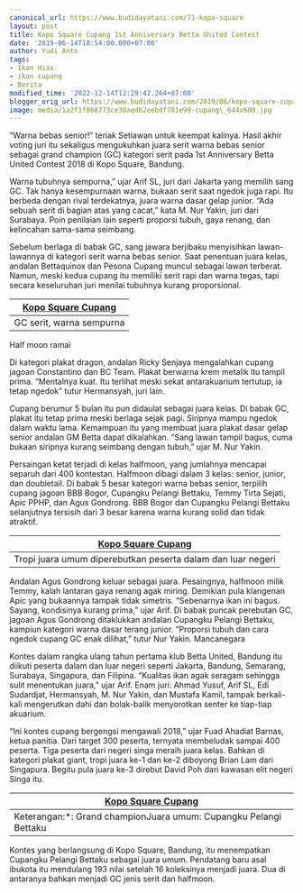 ```yaml
---
canonical_url: https://www.budidayatani.com/71-kopo-square
layout: post
title: Kopo Square Cupang 1st Anniversary Betta United Contest
date: '2019-06-14T18:54:00.000+07:00'
author: Yudi Anto
tags:
- Ikan Hias
- ikan cupang
- Berita
modified_time: '2022-12-14T12:29:42.264+07:00'
blogger_orig_url: https://www.budidayatani.com/2019/06/kopo-square-cupang-1st-anniversary.html
image: media/1a2f1f068773ce38aed62eebdf701e99-cupang\_644x600.jpg
---
```

“Warna bebas senior!” teriak Setiawan untuk keempat kalinya. Hasil akhir voting juri itu sekaligus mengukuhkan juara serit warna bebas senior sebagai grand champion (GC) kategori serit pada 1st Anniversary Betta United Contest 2018 di Kopo Square, Bandung.

Warna tubuhnya sempurna,” ujar Arif SL, juri dari Jakarta yang memilih sang GC. Tak hanya kesempurnaan warna, bukaan serit saat ngedok juga rapi. Itu berbeda dengan rival terdekatnya, juara warna dasar gelap junior. “Ada sebuah serit di bagian atas yang cacat,” kata M. Nur Yakin, juri dari Surabaya. Poin penilaian lain seperti proporsi tubuh, gaya renang, dan kelincahan sama-sama seimbang.

Sebelum berlaga di babak GC, sang jawara berjibaku menyisihkan lawan-lawannya di kategori serit warna bebas senior. Saat penentuan juara kelas, andalan Bettaquinox dan Pesona Cupang muncul sebagai lawan terberat. Namun, meski kedua cupang itu memiliki serit rapi dan warna tegas, tapi secara keseluruhan juri menilai tubuhnya kurang proporsional.



| [Kopo Square Cupang](https://i2.wp.com/1.bp.blogspot.com/-ONKANYuqvLs/XQOH3_6ZF-I/AAAAAAAACBQ/iqnGQNsMnYYtfijojaQDTQJMoqqJh6ykwCLcBGAs/s1600/cupang_644x600.jpg?ssl=1) |
| --- |
| GC serit, warna sempurna |

Half moon ramai

Di kategori plakat dragon, andalan Ricky Senjaya mengalahkan cupang jagoan Constantino dan BC Team. Plakat berwarna krem metalik itu tampil prima. “Mentalnya kuat. Itu terlihat meski sekat antarakuarium tertutup, ia tetap ngedok” tutur Hermansyah, juri lain.

Cupang berumur 5 bulan itu pun didaulat sebagai juara kelas. Di babak GC, plakat itu tetap prima meski berlaga sejak pagi. Siripnya mampu ngedok dalam waktu lama. Kemampuan itu yang membuat juara plakat dasar gelap senior andalan GM Betta dapat dikalahkan. “Sang lawan tampil bagus, cuma bukaan siripnya kurang seimbang dengan tubuh,” ujar M. Nur Yakin.

Persaingan ketat terjadi di kelas halfmoon, yang jumlahnya mencapai separuh dari 400 kontestan. Halfmoon dibagi dalam 3 kelas: senior, junior, dan doubletail. Di babak 5 besar kategori warna bebas senior, terpilih cupang jagoan BBB Bogor, Cupangku Pelangi Bettaku, Temmy Tirta Sejati, Apic PPHP, dan Agus Gondrong. BBB Bogor dan Cupangku Pelangi Bettaku selanjutnya tersisih dari 3 besar karena warna kurang solid dan tidak atraktif.



| [Kopo Square Cupang](https://i2.wp.com/1.bp.blogspot.com/-Ycq_dAuQhV0/XQOIfxuB56I/AAAAAAAACBY/7U8JITCrXy0y_xoOUeTyx4Pn6B-XSw8wACLcBGAs/s1600/cupang_800x554.jpg?ssl=1) |
| --- |
| Tropi juara umum diperebutkan peserta dalam dan luar negeri |

Andalan Agus Gondrong keluar sebagai juara. Pesaingnya, halfmoon milik Temmy, kalah lantaran gaya renang agak miring. Demikian pula klangenan Apic yang bukaannya tampak tidak simetris. “Sebenarnya ikan ini bagus. Sayang, kondisinya kurang prima,” ujar Arif. Di babak puncak perebutan GC, jagoan Agus Gondrong ditaklukkan andalan Cupangku Pelangi Bettaku, kampiun kategori warna dasar terang junior. “Proporsi tubuh dan cara ngedok cupang GC enak dilihat,” tutur Nur Yakin. Mancanegara

Kontes dalam rangka ulang tahun pertama klub Betta United, Bandung itu diikuti peserta dalam dan luar negeri seperti Jakarta, Bandung, Semarang, Surabaya, Singapura, dan Filipina. “Kualitas ikan agak seragam sehingga sulit menentukan juara,” ujar Arif. Enam juri: Ahmad Yusuf, Arif SL, Edi Sudardjat, Hermansyah, M. Nur Yakin, dan Mustafa Kamil, tampak berkali-kali mengerutkan dahi dan bolak-balik menyorotkan senter ke tiap-tiap akuarium.

“Ini kontes cupang bergengsi mengawali 2018,” ujar Fuad Ahadiat Barnas, ketua panitia. Dari target 300 peserta, ternyata membeludak sampai 400 peserta. Tiga peserta dari negeri singa meraih juara kelas. Bahkan di kategori plakat giant, tropi juara ke-1 dan ke-2 diboyong Brian Lam dari Singapura. Begitu pula juara ke-3 direbut David Poh dari kawasan elit negeri Singa itu.



| [Kopo Square Cupang](https://i2.wp.com/1.bp.blogspot.com/-UBayEwJv-vg/XQOJ3pxHk7I/AAAAAAAACBk/e4ludUnVgOcK19bqnA7zsFvSym1QF4ceACLcBGAs/s1600/cupang_568x600.jpg?ssl=1) |
| --- |
| Keterangan:\*: Grand championJuara umum: Cupangku Pelangi Bettaku |

Kontes yang berlangsung di Kopo Square, Bandung, itu menempatkan Cupangku Pelangi Bettaku sebagai juara umum. Pendatang baru asal ibukota itu mendulang 193 nilai setelah 16 koleksinya menjadi juara. Dua di antaranya bahkan menjadi GC jenis serit dan halfmoon.

